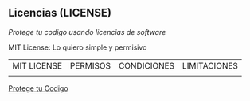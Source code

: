 ## Licencias (LICENSE)

_Protege tu codigo usando licencias de software_


MIT License: Lo quiero simple y permisivo

<table>
<tr>
	<td>MIT LICENSE</td>
	<td>PERMISOS</td>
	<td>CONDICIONES</td>
	<td>LIMITACIONES</td>

</tr>

<tr>
	<td></td>
	<td></td>
	<td></td>
</tr>



</table>







[Protege tu Codigo](https://platzi.com/blog/licencias-de-software/)
